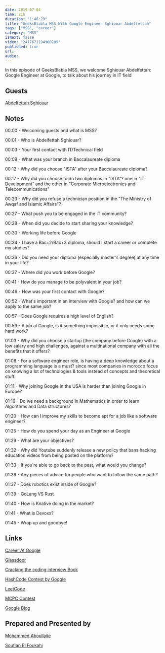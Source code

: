 ```yaml
---
date: 2019-07-04
time: 21h
duration: "1:46:29"
title: "GeeksBlabla MSS With Google Engineer Sghiouar Abdelfettah"
tags: ["MSS", "career"]
category: "MSS"
isNext: false
video: "2417671194960209"
published: true
url:
audio:
---
```


In this episode of GeeksBlabla MSS, we welcome Sghiouar Abdelfettah: Google Engineer at Google, to talk about his journey in IT field

## Guests

[Abdelfettah Sghiouar](https://twitter.com/boredabdel)

## Notes

00:00 - Welcoming guests and what is MSS?

00:01 - Who is Abdelfettah Sghiouar?

00:03 - Your first contact with IT/Technical field

00:09 - What was your branch in Baccalaureate diploma

00:12 - Why did you choose "ISTA" after your Baccalaureate diploma?

00:17 - Why did you choose to do two diplomas in "ISTA"? one in "IT Development" and the other in "Corporate Microelectronics and Telecommunications"

00:23 - Why did you refuse a technician position in the "The Ministry of Awqaf and Islamic Affairs"?

00:27 - What push you to be engaged in the IT community?

00:28 - When did you decide to start sharing your knowledge?

00:30 - Working life before Google

00:34 - I have a Bac+2/Bac+3 diploma, should I start a career or complete my studies?

00:36 - Did you need your diploma (especially master's degree) at any time in your life?

00:37 - Where did you work before Google?

00:41 - How do you manage to be polyvalent in your job?

00:46 - How was your first contact with Google?

00:52 - What's important in an interview with Google? and how can we apply to the same job?

00:57 - Does Google requires a high level of English?

00:59 - A job at Google, is it something impossible, or it only needs some hard work?

01:03 - Why did you choose a startup (the company before Google) with a low salary and high challenges, against a multinational company with all the benefits that it offers?

01:08 - For a software engineer role, is having a deep knowledge about a programming language is a must? since most companies in morocco focus on knowing a lot of technologies & tools instead of concepts and theoretical stuff.

01:11 - Why joining Google in the USA is harder than joining Google in Europe?

01:16 - Do we need a background in Mathematics in order to learn Algorithms and Data structures?

01:20 - How can I improve my skills to become apt for a job like a software engineer?

01:25 - How do you spend your day as an Engineer at Google

01:29 - What are your objectives?

01:32 - Why did Youtube suddenly release a new policy that bans hacking education videos from being posted on the platform?

01:33 - If you're able to go back to the past, what would you change?

01:36 - Any pieces of advice for people who want to follow the same path?

01:37 - Does robotics exist inside of Google?

01:39 - GoLang VS Rust

01:40 - How is Knative doing in the market?

01:41 - What is Devoxx?

01:45 - Wrap up and goodbye!

## Links

[Career At Google](https://careers.google.com/jobs)

[Glassdoor](https://www.glassdoor.com)

[Cracking the coding interview Book](http://www.crackingthecodinginterview.com)

[HashCode Contest by Google](https://codingcompetitions.withgoogle.com/hashcode)

[LeetCode](https://leetcode.com)

[MCPC Contest](https://www.facebook.com/MoroccanCPC)

[Google Blog](https://blog.google)

## Prepared and Presented by

[Mohammed Aboullaite](https://www.facebook.com/aboullaite)

[Soufian El Foukahi](https://twitter.com/soufianelf)

